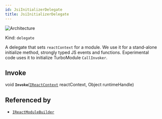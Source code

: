 ```yaml
---
id: JsiInitializerDelegate
title: JsiInitializerDelegate
---
```


![Architecture](https://img.shields.io/badge/architecture-new_&_old-green)

Kind: `delegate`

A delegate that sets `reactContext` for a module.
We use it for a stand-alone initialize method, strongly typed JS events and functions.
Experimental code uses it to initialize TurboModule `CallInvoker`.

## Invoke
void **`Invoke`**([`IReactContext`](IReactContext) reactContext, Object runtimeHandle)

## Referenced by
- [`IReactModuleBuilder`](IReactModuleBuilder)
